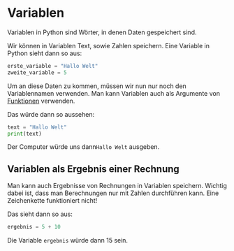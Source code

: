 # Variablen
Variablen in Python sind Wörter, in denen Daten gespeichert sind. 

Wir können in Variablen Text, sowie Zahlen speichern. 
Eine Variable in Python sieht dann so aus:
```python
erste_variable = "Hallo Welt"
zweite_variable = 5
```
Um an diese Daten zu kommen, müssen wir nun nur noch den Variablennamen verwenden. Man kann Variablen auch als Argumente
von [Funktionen](hello_world.md) verwenden.

Das würde dann so aussehen:
```python
text = "Hallo Welt"
print(text)
```
Der Computer würde uns dann`Hallo Welt` ausgeben.

## Variablen als Ergebnis einer Rechnung
Man kann auch Ergebnisse von Rechnungen in Variablen speichern. Wichtig dabei ist, dass man Berechnungen nur mit Zahlen
durchführen kann. Eine Zeichenkette funktioniert nicht!

Das sieht dann so aus:
```python
ergebnis = 5 + 10
```
Die Variable `ergebnis` würde dann 15 sein.